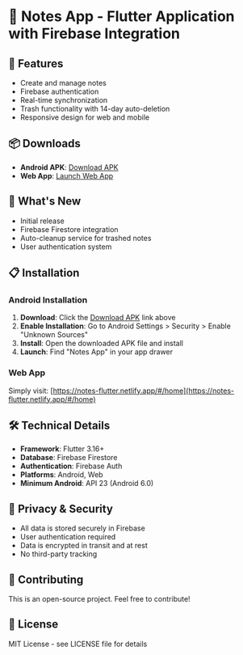 # 📱 Notes App - Flutter Application with Firebase Integration

## 🚀 Features
- Create and manage notes
- Firebase authentication
- Real-time synchronization
- Trash functionality with 14-day auto-deletion
- Responsive design for web and mobile

## 📦 Downloads
- **Android APK**: [Download APK](https://github.com/racherim/Notes-Flutter/releases/tag/APK)
- **Web App**: [Launch Web App](https://notes-flutter.netlify.app/#/home)

## 🔧 What's New
- Initial release
- Firebase Firestore integration
- Auto-cleanup service for trashed notes
- User authentication system

## 📋 Installation

### Android Installation
1. **Download**: Click the [Download APK](https://download.1drv.ms/u/c/3272f7f19e8aaaed/EYKGni8kXmpMh4Vl5qHYJbUBOqJwVhsuljKNE-F_g6hrFg?e=bOjIKP) link above
2. **Enable Installation**: Go to Android Settings > Security > Enable "Unknown Sources"
3. **Install**: Open the downloaded APK file and install
4. **Launch**: Find "Notes App" in your app drawer

### Web App
Simply visit: [https://notes-flutter.netlify.app/#/home](https://notes-flutter.netlify.app/#/home)

## 🛠️ Technical Details
- **Framework**: Flutter 3.16+
- **Database**: Firebase Firestore
- **Authentication**: Firebase Auth
- **Platforms**: Android, Web
- **Minimum Android**: API 23 (Android 6.0)

## 🔐 Privacy & Security
- All data is stored securely in Firebase
- User authentication required
- Data is encrypted in transit and at rest
- No third-party tracking

## 🤝 Contributing
This is an open-source project. Feel free to contribute!

## 📄 License
MIT License - see LICENSE file for details
